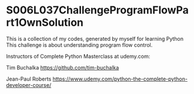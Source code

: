 # S006L037ChallengeProgramFlowPart1OwnSolution
 This is a collection of my codes, generated by myself for learning Python This challenge is about understanding program flow control.

Instructors of Complete Python Masterclass at udemy.com:

Tim Buchalka
https://github.com/tim-buchalka

Jean-Paul Roberts
https://www.udemy.com/python-the-complete-python-developer-course/
